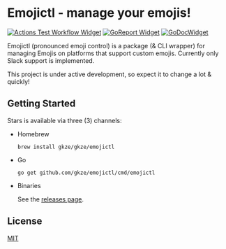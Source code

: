 # Emojictl - manage your emojis!

[![Actions Test Workflow Widget]][Actions Test Workflow Status]
[![GoReport Widget]][GoReport Status]
[![GoDocWidget]][GoDocReference]

[Actions Test Workflow Status]: https://github.com/gkze/emojictl/actions?query=workflow%3Aci
[Actions Test Workflow Widget]: https://github.com/gkze/emojictl/workflows/ci/badge.svg

[GoReport Status]: https://goreportcard.com/report/github.com/gkze/emojictl
[GoReport Widget]: https://goreportcard.com/badge/github.com/gkze/emojictl

[GoDocWidget]: https://godoc.org/github.com/gkze/emojictl?status.svg
[GoDocReference]:https://godoc.org/github.com/gkze/emojictl

Emojictl (pronounced emoji control) is a package (& CLI wrapper) for managing
Emojis on platforms that support custom emojis. Currently only Slack support
is implemented.

This project is under active development, so expect it to change a lot & quickly!

## Getting Started

Stars is available via three (3) channels:

* Homebrew

  ```
  brew install gkze/gkze/emojictl
  ```

* Go

  ```
  go get github.com/gkze/emojictl/cmd/emojictl
  ```

* Binaries

  See the [releases page](https://github.com/gkze/emojictl/releases).


## License

[MIT](LICENSE)
